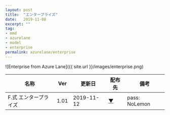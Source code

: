 ```yaml
---
layout: post
title:  "エンタープライズ"
date:   2019-11-08
excerpt: ""
tag:
- mmd
- azurelane
- model
- enterprise
permalink: azurelane/enterprise
---
```


![Enterprise from Azure Lane]({{ site.url }}/images/enterprise.png)

| 名称 | Ver | 更新日 | 配布先 | 備考 |
|---|---|---|---|---|
| F.式 エンタープライズ | 1.01 | 2019-11-12 | [▼](https://bowlroll.net/file/211350) | pass: NoLemon |
